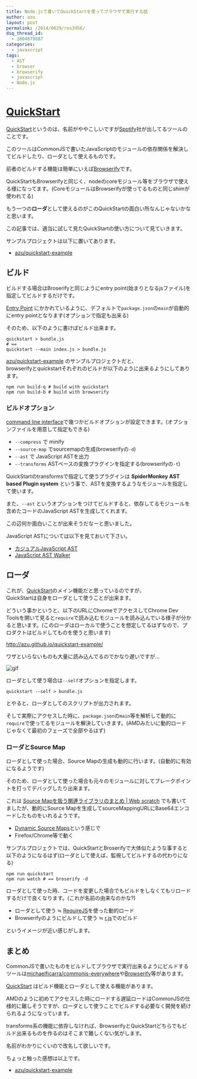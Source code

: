 ```yaml
---
title: Node.jsで書いてQuickStartを使ってブラウザで実行する話
author: azu
layout: post
permalink: /2014/0629/res3956/
dsq_thread_id:
  - 2804079887
categories:
  - javascript
tags:
  - AST
  - browser
  - browserify
  - javascript
  - Node.js
---
```

# [QuickStart][1]

[QuickStart][1]というのは、名前がややこしいですが[Spotify][2]社が出してるツールのことです。

このツールはCommonJSで書いたJavaScriptのモジュールの依存関係を解決してビルドしたり、ローダとして使えるものです。

前者のビルドする機能は簡単にいえば[Browserify][3]です。

QuickStartもBrowserifyと同じく、nodeのcoreモジュール等をブラウザで使える様になってます。(CoreモジュールはBrowserifyが使ってるものと同じshimが使われてる)

もう一つの**ローダ**として使えるのがこのQuickStartの面白い所なんじゃないかなと思います。

この記事では、適当に試して見たQuickStartの使い方について見ていきます。

サンプルプロジェクトは以下に置いてあります。

*   [azu/quickstart-example][4]

## ビルド

ビルドする場合はBroserifyと同じようにentry point(始まりとなるjsファイル)を指定してビルドするだけです。

[Entry Point][5] にかかれているように、デフォルトで`package.json`の`main`が自動的にentry pointとなります(オプションで指定も出来る)

そのため、以下のように書けばビルド出来ます。

    quickstart > bundle.js
    # ==
    quickstart --main index.js > bundle.js
    

[azu/quickstart-example][4] のサンプルプロジェクトだと、  
browserifyとquickstartそれぞれのビルドが以下のように出来るようにしてあります。

    npm run build-q # build with quickstart
    npm run build-b # build with browserify
    

### ビルドオプション

[command line interface][6]で幾つかビルドオプションが設定できます。(オプションファイルを用意して指定もできる)

*   `--compress` で minify
*   `--source-map` でsourcemapの生成(browserifyの`-d`)
*   `--ast` で JavaScript ASTを出力
*   `--transforms` ASTベースの変換プラグインを指定する(browserifyの`-t`)

QuickStartのtransformsで指定して使うプラグインは **SpiderMonkey AST based Plugin system** という事で、ASTを変換するようなモジュールを指定して使います。

また、`--ast` というオプションをつけてビルドすると、依存してるモジュールを含めたコードのJavaScript ASTを生成してくれます。

この辺何か面白いことが出来そうだなーと思いました。

JavaScript ASTについては以下を見ておいて下さい。

*   [カジュアルJavaScript AST][7]
*   [JavaScript AST Walker][8]

## ローダ

これが、[QuickStart][1]のメイン機能だと思っているのですが、  
QuickStartは自身をローダとして使うことが出来ます。

どういう事かというと、以下のURLにChromeでアクセスしてChrome Dev Toolsを開いて見ると`require`で読み込むモジュールを読み込んでいる様子が分かると思います。(このローダはローカルで使うことを想定してるはずなので、プロダクトはビルドしてものを使うと思います)

<http://azu.github.io/quickstart-example/>

ワザといらないものも大量に読み込んでるのでかなり遅いですが…

![gif][9]

ローダとして使う場合は`--self`オプションを指定します。

    quickstart --self > bundle.js
    

とやると、ローダとしてのスクリプトが出力されます。

そして実際にアクセスした時に、`package.json`の`main`等を解析して動的に`require`で使ってるモジュールを解決していきます。(AMDみたいに動的ロードじゃなくて最初のフェーズで全部やるはず)

### ローダとSource Map

ローダとして使った場合、Source Mapの生成も動的に行います。(自動的に有効になるようです)

そのため、ローダとして使った場合も元々のモジュールに対してブレークポイントを打ってデバッグしたり出来ます。

これは [Source Mapを扱う関連ライブラリのまとめ | Web scratch][10] でも書いてましたが、動的にSource Mapを生成してsourceMappingURLにBase64エンコードしたものをいれるようです。

*   [Dynamic Source Maps][11]という感じで
*   Firefox/Chrome等で動く

サンプルプロジェクトでは、QuickStartとBroserifyで大体似たような事すると以下のようになるはず(ローダとして使えば、監視してビルドするの代わりになる)

    npm run quickstart
    npm run watch # == broserify -d
    

ローダとして使った時、コードを変更した場合でもビルドをしなくてもリロードするだけで良くなります。(これが名前の由来なのかな?)

*   ローダとして使う ≒ [RequireJS][12]を使った動的ロード
*   Browserifyのようにビルドして使う ≒ [r.js][13]でのビルド

というイメージが近い感じがします。

## まとめ

CommonJSで書いたものをビルドしてブラウザで実行出来るようにビルドするツールは[michaelficarra/commonjs-everywhere][14]や[Browserify][3]等があります。

[QuickStart][1] はビルド機能とローダとして使える機能があります。

AMDのように初めてアクセスした時にロードする遅延ロードはCommonJSの仕様的に難しそうですが、ローダとして使うことでビルドする必要なく開発を続けられるようになっています。

transforms系の機能に依存しなければ、BrowserifyとQuickStartどちらでもビルド出来るものを作るのはそこまで難しくない気がします。

名前がわかりにくいので改名して欲しいです。

ちょっと触った感想は以上です。

*   [azu/quickstart-example][4]

 [1]: http://spotify.github.io/quickstart/ "QuickStart"
 [2]: https://www.spotify.com/int/why-not-available/ "Spotify"
 [3]: http://browserify.org/ "Browserify"
 [4]: https://github.com/azu/quickstart-example "azu/quickstart-example"
 [5]: https://github.com/spotify/quickstart#entry-point "Entry Point"
 [6]: https://github.com/spotify/quickstart#command-line-interface "command line interface"
 [7]: http://azu.github.io/slide/JSojisan/ "カジュアルJavaScript AST"
 [8]: http://azu.github.io/slide/tkbjs/js-ast-walker.html "JavaScript AST Walker"
 [9]: http://i.gyazo.com/ba484c31e8389bf0d90ce778c1fe8c79.gif
 [10]: http://efcl.info/2014/0622/res3933/ "Source Mapを扱う関連ライブラリのまとめ | Web scratch"
 [11]: http://kybernetikos.github.io/jsSandbox/srcmaps/dynamic.html "Dynamic Source Maps"
 [12]: http://requirejs.org/ "RequireJS"
 [13]: https://github.com/jrburke/r.js/ "r.js"
 [14]: https://github.com/michaelficarra/commonjs-everywhere "michaelficarra/commonjs-everywhere"